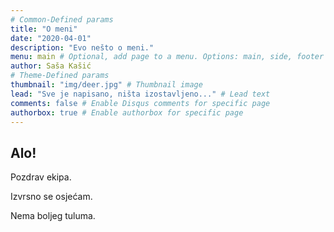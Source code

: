 ```yaml
---
# Common-Defined params
title: "O meni"
date: "2020-04-01"
description: "Evo nešto o meni."
menu: main # Optional, add page to a menu. Options: main, side, footer
author: Saša Kašić
# Theme-Defined params
thumbnail: "img/deer.jpg" # Thumbnail image
lead: "Sve je napisano, ništa izostavljeno..." # Lead text
comments: false # Enable Disqus comments for specific page
authorbox: true # Enable authorbox for specific page
---
```


## Alo!

Pozdrav ekipa.

Izvrsno se osjećam.

Nema boljeg tuluma.
